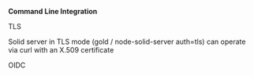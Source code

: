 **Command Line Integration**

TLS

Solid server in TLS mode \(gold / node-solid-server auth=tls\) can operate via curl with an X.509 certificate

OIDC



